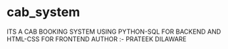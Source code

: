 # cab_system
ITS A CAB BOOKING SYSTEM USING PYTHON-SQL FOR BACKEND AND HTML-CSS FOR FRONTEND
AUTHOR :- PRATEEK DILAWARE
